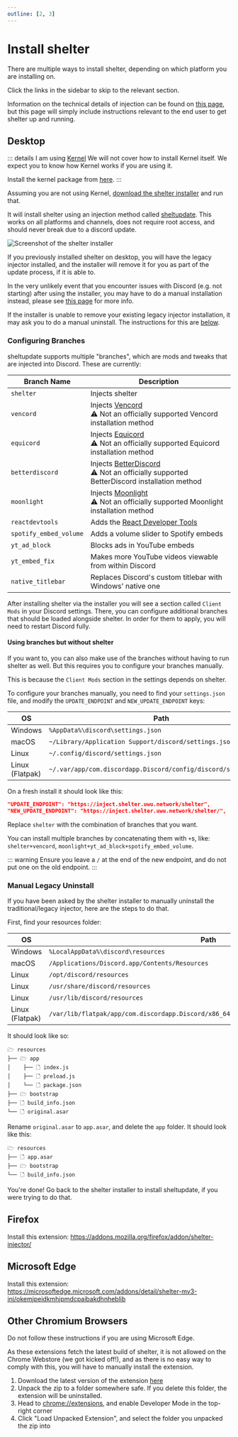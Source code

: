 ```yaml
---
outline: [2, 3]
---
```


# Install shelter

There are multiple ways to install shelter, depending on which platform you are installing on.

Click the links in the sidebar to skip to the relevant section.

Information on the technical details of injection can be found on [this page](/guides/injection),
but this page will simply include instructions relevant to the end user to get shelter up and running.

## Desktop

::: details I am using [Kernel](https://kernel.fish)
We will not cover how to install Kernel itself. We expect you to know how Kernel works if you are using it.

Install the kernel package from [here](https://github.com/uwu/shelter/tree/main/injectors/kernel).
:::

Assuming you are not using Kernel,
[download the shelter installer](https://github.com/uwu/shelter-installer/releases/latest) and run that.

It will install shelter using an injection method called [sheltupdate](https://github.com/uwu/sheltupdate).
This works on all platforms and channels, does not require root access, and should never break due to a discord update.

![Screenshot of the shelter installer](https://i.uwu.network/61318cfbc.png)

If you previously installed shelter on desktop, you will have the legacy injector installed,
and the installer will remove it for you as part of the update process, if it is able to.

In the very unlikely event that you encounter issues with Discord (e.g. not starting) after using the installer,
you may have to do a manual installation instead, please see [this page](/guides/injection) for more info.

If the installer is unable to remove your existing legacy injector installation,
it may ask you to do a manual uninstall. The instructions for this are [below](#manual-legacy-uninstall).

### Configuring Branches

sheltupdate supports multiple "branches", which are mods and tweaks that are injected into Discord. These are currently:

| Branch Name            | Description                                                                                                                                 |
|------------------------|---------------------------------------------------------------------------------------------------------------------------------------------|
| `shelter`              | Injects shelter                                                                                                                             |
| `vencord`              | Injects [Vencord](https://github.com/vendicated/vencord)<br>⚠️ Not an officially supported Vencord installation method                      |
| `equicord`              | Injects [Equicord](https://github.com/equicord/equicord)<br>⚠️ Not an officially supported Equicord installation method                      |
| `betterdiscord`        | Injects [BetterDiscord](https://github.com/betterdiscord/betterdiscord)<br>⚠️ Not an officially supported BetterDiscord installation method |
| `moonlight`            | Injects [Moonlight](https://github.com/moonlight-mod/moonlight)<br>⚠️ Not an officially supported Moonlight installation method             |
| `reactdevtools`        | Adds the [React Developer Tools](https://github.com/facebook/react/tree/main/packages/react-devtools)                                       |
| `spotify_embed_volume` | Adds a volume slider to Spotify embeds                                                                                                      |
| `yt_ad_block`          | Blocks ads in YouTube embeds                                                                                                                |
| `yt_embed_fix`         | Makes more YouTube videos viewable from within Discord                                                                                      |
| `native_titlebar`      | Replaces Discord's custom titlebar with Windows' native one                                                                                 |

After installing shelter via the installer you will see a section called `Client Mods` in your Discord settings.
There, you can configure additional branches that should be loaded alongside shelter. In order for them to apply, you will need to restart Discord fully.

#### Using branches but without shelter

If you want to, you can also make use of the branches without having to run shelter as well. But this requires you to configure your branches manually.

This is because the `Client Mods` section in the settings depends on shelter.

To configure your branches manually, you need to find your `settings.json` file,
and modify the `UPDATE_ENDPOINT` and `NEW_UPDATE_ENDPOINT` keys:

| OS              | Path                                                             |
|-----------------|------------------------------------------------------------------|
| Windows         | `%AppData%\discord\settings.json`                                |
| macOS           | `~/Library/Application Support/discord/settings.json`            |
| Linux           | `~/.config/discord/settings.json`                                |
| Linux (Flatpak) | `~/.var/app/com.discordapp.Discord/config/discord/settings.json` |

On a fresh install it should look like this:

```json
"UPDATE_ENDPOINT": "https://inject.shelter.uwu.network/shelter",
"NEW_UPDATE_ENDPOINT": "https://inject.shelter.uwu.network/shelter/",
```

Replace `shelter` with the combination of branches that you want.

You can install multiple branches by concatenating them with `+`s,
like: `shelter+vencord`, `moonlight+yt_ad_block+spotify_embed_volume`.

::: warning
Ensure you leave a `/` at the end of the new endpoint, and do not put one on the old endpoint.
:::

### Manual Legacy Uninstall

If you have been asked by the shelter installer to manually uninstall the traditional/legacy injector, here are the
steps to do that.

First, find your resources folder:

| OS              | Path                                                                                       |
|-----------------|--------------------------------------------------------------------------------------------|
| Windows         | `%LocalAppData%\discord\resources`                                                         |
| macOS           | `/Applications/Discord.app/Contents/Resources`                                             |
| Linux           | `/opt/discord/resources`                                                                   |
| Linux           | `/usr/share/discord/resources`                                                             |
| Linux           | `/usr/lib/discord/resources`                                                               |
| Linux (Flatpak) | `/var/lib/flatpak/app/com.discordapp.Discord/x86_64/stable/active/files/discord/resources` |

It should look like so:

```
🗁 resources
├── 🗁 app
│    ├── 🗋 index.js
│    ├── 🗋 preload.js
│    └── 🗋 package.json
├── 🗁 bootstrap
├── 🗋 build_info.json
└── 🗋 original.asar
```

Rename `original.asar` to `app.asar`, and delete the `app` folder. It should look like this:

```
🗁 resources
├── 🗋 app.asar
├── 🗁 bootstrap
└── 🗋 build_info.json
```

You're done! Go back to the shelter installer to install sheltupdate, if you were trying to do that.

## Firefox

Install this extension: https://addons.mozilla.org/firefox/addon/shelter-injector/

## Microsoft Edge

Install this extension:
https://microsoftedge.microsoft.com/addons/detail/shelter-mv3-inj/okemjpeidkmhjpmdcpaibakdhnheblib

## Other Chromium Browsers

Do not follow these instructions if you are using Microsoft Edge.

As these extensions fetch the latest build of shelter, it is not allowed on the Chrome Webstore (we got kicked off!),
and as there is no easy way to comply with this, you will have to manually install the extension.

1. Download the latest version of the extension [here](https://github.com/uwu/shelter/releases?q=mv3&expanded=true)
2. Unpack the zip to a folder somewhere safe. If you delete this folder, the extension will be uninstalled.
3. Head to [chrome://extensions](chrome://extensions), and enable Developer Mode in the top-right corner
4. Click "Load Unpacked Extension", and select the folder you unpacked the zip into
